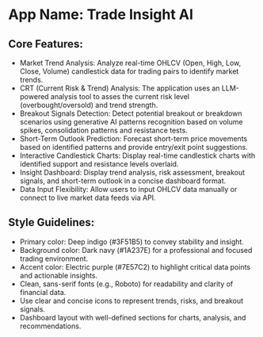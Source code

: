 # **App Name**: Trade Insight AI

## Core Features:

- Market Trend Analysis: Analyze real-time OHLCV (Open, High, Low, Close, Volume) candlestick data for trading pairs to identify market trends.
- CRT (Current Risk & Trend) Analysis: The application uses an LLM-powered analysis tool to asses the current risk level (overbought/oversold) and trend strength.
- Breakout Signals Detection: Detect potential breakout or breakdown scenarios using generative AI patterns recognition based on volume spikes, consolidation patterns and resistance tests.
- Short-Term Outlook Prediction: Forecast short-term price movements based on identified patterns and provide entry/exit point suggestions.
- Interactive Candlestick Charts: Display real-time candlestick charts with identified support and resistance levels overlaid.
- Insight Dashboard: Display trend analysis, risk assessment, breakout signals, and short-term outlook in a concise dashboard format.
- Data Input Flexibility: Allow users to input OHLCV data manually or connect to live market data feeds via API.

## Style Guidelines:

- Primary color: Deep indigo (#3F51B5) to convey stability and insight.
- Background color: Dark navy (#1A237E) for a professional and focused trading environment.
- Accent color: Electric purple (#7E57C2) to highlight critical data points and actionable insights.
- Clean, sans-serif fonts (e.g., Roboto) for readability and clarity of financial data.
- Use clear and concise icons to represent trends, risks, and breakout signals.
- Dashboard layout with well-defined sections for charts, analysis, and recommendations.